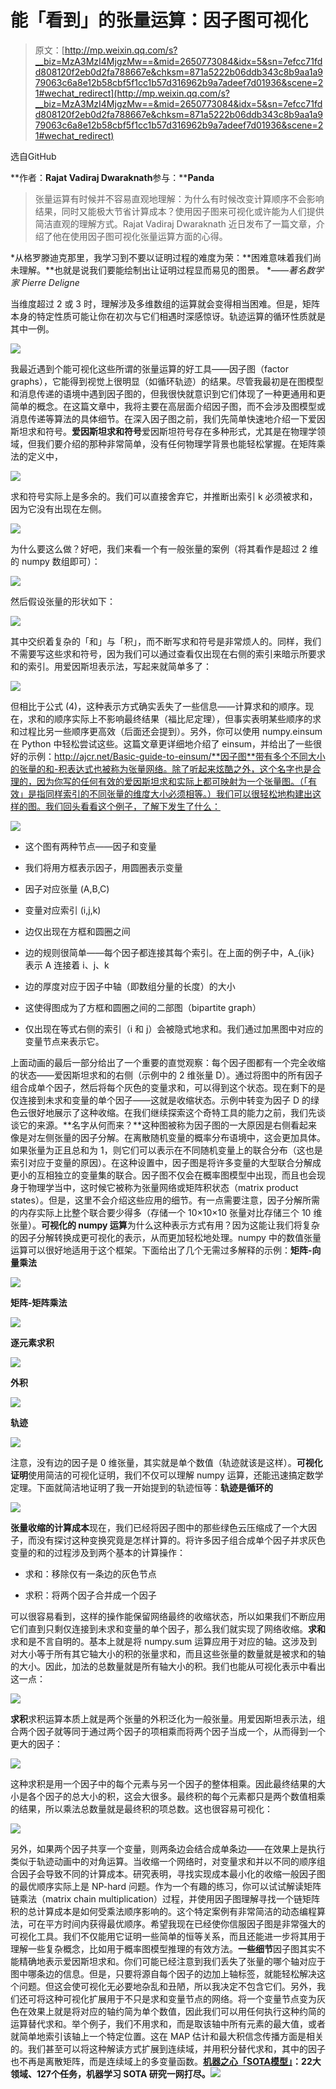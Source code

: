 # 能「看到」的张量运算：​因子图可视化

> 原文：[http://mp.weixin.qq.com/s?__biz=MzA3MzI4MjgzMw==&mid=2650773084&idx=5&sn=7efcc71fdd808120f2eb0d2fa788667e&chksm=871a5222b06ddb343c8b9aa1a979063c6a8e12b58cbf5f1cc1b57d316962b9a7adeef7d01936&scene=21#wechat_redirect](http://mp.weixin.qq.com/s?__biz=MzA3MzI4MjgzMw==&mid=2650773084&idx=5&sn=7efcc71fdd808120f2eb0d2fa788667e&chksm=871a5222b06ddb343c8b9aa1a979063c6a8e12b58cbf5f1cc1b57d316962b9a7adeef7d01936&scene=21#wechat_redirect)

选自GitHub

**作者：****Rajat Vadiraj Dwaraknath****参与：****Panda**

> 张量运算有时候并不容易直观地理解：为什么有时候改变计算顺序不会影响结果，同时又能极大节省计算成本？使用因子图来可视化或许能为人们提供简洁直观的理解方式。Rajat Vadiraj Dwaraknath 近日发布了一篇文章，介绍了他在使用因子图可视化张量运算方面的心得。

*从格罗滕迪克那里，我学习到不要以证明过程的难度为荣：**困难意味着我们尚未理解。**也就是说我们要能绘制出让证明过程显而易见的图景。 **——著名数学家 Pierre Deligne*

当维度超过 2 或 3 时，理解涉及多维数组的运算就会变得相当困难。但是，矩阵本身的特定性质可能让你在初次与它们相遇时深感惊讶。轨迹运算的循环性质就是其中一例。

![](../Images/b26c9be164c0f91aca3768440860724f.jpg)

我最近遇到个能可视化这些所谓的张量运算的好工具——因子图（factor graphs），它能得到视觉上很明显（如循环轨迹）的结果。尽管我最初是在图模型和消息传递的语境中遇到因子图的，但我很快就意识到它们体现了一种更通用和更简单的概念。在这篇文章中，我将主要在高层面介绍因子图，而不会涉及图模型或消息传递等算法的具体细节。在深入因子图之前，我们先简单快速地介绍一下爱因斯坦求和符号。**爱因斯坦求和符号**爱因斯坦符号存在多种形式，尤其是在物理学领域，但我们要介绍的那种非常简单，没有任何物理学背景也能轻松掌握。在矩阵乘法的定义中，

![](../Images/ddf84d371184b35f16b142adeb94de05.jpg)

求和符号实际上是多余的。我们可以直接舍弃它，并推断出索引 k 必须被求和，因为它没有出现在左侧。

![](../Images/57bf2c05e78e8307e06afa1ecb633385.jpg)

为什么要这么做？好吧，我们来看一个有一般张量的案例（将其看作是超过 2 维的 numpy 数组即可）：

![](../Images/847cab0aa598435d9376d61a704f69e9.jpg)

然后假设张量的形状如下：

![](../Images/83010ab70a33941decfd19ae77bba050.jpg)

其中交织着复杂的「和」与「积」，而不断写求和符号是非常烦人的。同样，我们不需要写这些求和符号，因为我们可以通过查看仅出现在右侧的索引来暗示所要求和的索引。用爱因斯坦表示法，写起来就简单多了：

![](../Images/eb44a436853277b03e0369ef0efa2fd7.jpg)

但相比于公式 (4)，这种表示方式确实丢失了一些信息——计算求和的顺序。现在，求和的顺序实际上不影响最终结果（福比尼定理），但事实表明某些顺序的求和过程比另一些顺序更高效（后面还会提到）。另外，你可以使用 numpy.einsum 在 Python 中轻松尝试这些。这篇文章更详细地介绍了 einsum，并给出了一些很好的示例：http://ajcr.net/Basic-guide-to-einsum/**因子图**带有多个不同大小的张量的和-积表达式也被称为张量网络。除了听起来炫酷之外，这个名字也是合理的，因为你写的任何有效的爱因斯坦求和实际上都可映射为一个张量图。（「有效」是指同样索引的不同张量的维度大小必须相等。）我们可以很轻松地构建出这样的图。我们回头看看这个例子，了解下发生了什么：

![](../Images/4d74fcace4da0a09e5b4d5b4dd71fddc.jpg)

*   这个图有两种节点——因子和变量

*   我们将用方框表示因子，用圆圈表示变量

*   因子对应张量 (A,B,C)

*   变量对应索引 (i,j,k)

*   边仅出现在方框和圆圈之间

*   边的规则很简单——每个因子都连接其每个索引。在上面的例子中，A_{ijk} 表示 A 连接着 i、j、k

*   边的厚度对应于因子中轴（即数组分量的长度）的大小

*   这使得图成为了方框和圆圈之间的二部图（bipartite graph）

*   仅出现在等式右侧的索引（i 和 j）会被隐式地求和。我们通过加黑图中对应的变量节点来表示它。

上面动画的最后一部分给出了一个重要的直觉观察：每个因子图都有一个完全收缩的状态——爱因斯坦求和的右侧（示例中的 2 维张量 D）。通过将图中的所有因子组合成单个因子，然后将每个灰色的变量求和，可以得到这个状态。现在剩下的是仅连接到未求和变量的单个因子——这就是收缩状态。示例中转变为因子 D 的绿色云很好地展示了这种收缩。在我们继续探索这个奇特工具的能力之前，我们先谈谈它的来源。**名字从何而来？**这种图被称为因子图的一大原因是右侧看起来像是对左侧张量的因子分解。在离散随机变量的概率分布语境中，这会更加具体。如果张量为正且总和为 1，则它们可以表示在不同随机变量上的联合分布（这也是索引对应于变量的原因）。在这种设置中，因子图是将许多变量的大型联合分解成更小的互相独立的变量集的联合。因子图不仅会在概率图模型中出现，而且也会现身于物理学当中，这时候它被称为张量网络或矩阵积状态（matrix product states）。但是，这里不会介绍这些应用的细节。有一点需要注意，因子分解所需的内存实际上比整个联合要少得多（存储一个 10×10×10 张量对比存储三个 10 维张量）。**可视化的 numpy 运算**为什么这种表示方式有用？因为这能让我们将复杂的因子分解转换成更可视化的表示，从而更加轻松地处理。numpy 中的数值张量运算可以很好地适用于这个框架。下面给出了几个无需过多解释的示例：**矩阵-向量乘法**

![](../Images/26d87771b2fb2b70381b9d44457f11d9.jpg)

**矩阵-矩阵乘法**

![](../Images/7b620be0a5b527a619963f8673da9e7b.jpg)

**逐元素求积**

![](../Images/76afe48c0ba8a3a9c6f71331e2e2d78f.jpg)

**外积**

![](../Images/2a84eba54c749a6827d03fbfcd04e943.jpg)

**轨迹**

![](../Images/2481ea413a2ded5fe8b986bdb8a39f34.jpg)

注意，没有边的因子是 0 维张量，其实就是单个数值（轨迹就该是这样）。**可视化证明**使用简洁的可视化证明，我们不仅可以理解 numpy 运算，还能迅速搞定数学定理。下面就简洁地证明了我一开始提到的轨迹恒等：**轨迹是循环的**

![](../Images/ba61da917f8424edf8c52727c3cdad1e.jpg)

**张量收缩的计算成本**现在，我们已经将因子图中的那些绿色云压缩成了一个大因子，而没有探讨这种变换究竟是怎样计算的。将许多因子组合成单个因子并求灰色变量的和的过程涉及到两个基本的计算操作：

*   求和：移除仅有一条边的灰色节点

*   求积：将两个因子合并成一个因子

可以很容易看到，这样的操作能保留网络最终的收缩状态，所以如果我们不断应用它们直到只剩仅连接到未求和变量的单个因子，那么我们就实现了网络收缩。**求和**求和是不言自明的。基本上就是将 numpy.sum 运算应用于对应的轴。这涉及到对大小等于所有其它轴大小的积的张量求和，而且这些张量的数量就是被求和的轴的大小。因此，加法的总数量就是所有轴大小的积。我们也能从可视化表示中看出这一点：

![](../Images/1d84bc5ec66c87517d2330c66e9d0c99.jpg)

**求积**求积运算本质上就是两个张量的外积泛化为一般张量。用爱因斯坦表示法，组合两个因子就等同于通过两个因子的项相乘而将两个因子当成一个，从而得到一个更大的因子：

![](../Images/c53670a36c731621471401cf3a7a993a.jpg)

这种求积是用一个因子中的每个元素与另一个因子的整体相乘。因此最终结果的大小是各个因子的总大小的积，这会大很多。最终积的每个元素都只是两个数值相乘的结果，所以乘法总数量就是最终积的项总数。这也很容易可视化：

![](../Images/19490b68c1ed5c9b825fb96918e9ee66.jpg)

另外，如果两个因子共享一个变量，则两条边会结合成单条边——在效果上是执行类似于轨迹动画中的对角运算。当收缩一个网络时，对变量求和并以不同的顺序组合因子会导致不同的计算成本。研究表明，寻找实现成本最小化的收缩一般因子图的最优顺序实际上是 NP-hard 问题。作为一个有趣的练习，你可以试试解读矩阵链乘法（matrix chain multiplication）过程，并使用因子图理解寻找一个链矩阵积的总计算成本是如何受乘法顺序影响的。这个特定案例有非常简洁的动态编程算法，可在平方时间内获得最优顺序。希望我现在已经使你信服因子图是非常强大的可视化工具。我们不仅能用它证明一些简单的恒等关系，而且还能进一步将其用于理解一些复杂概念，比如用于概率图模型推理的有效方法。**一些细节**因子图其实不能精确地表示爱因斯坦求和。你们可能已经注意到我们丢失了张量的哪个轴对应于图中哪条边的信息。但是，只要将源自每个因子的边加上轴标签，就能轻松解决这个问题。但这会使可视化无必要地杂乱和丑陋，所以我决定不包含它们。另外，我们还可将这种可视化扩展用于不只是求和变量节点的网络。将一个变量节点变为灰色在效果上就是将对应的轴约简为单个数值，因此我们可以用任何执行这种约简的运算替代求和。举个例子，我们不用求和，而是取该轴中所有元素的最大值，或者就简单地索引该轴上一个特定位置。这在 MAP 估计和最大积信念传播方面是相关的。我们甚至可以将这种解读方式扩展到连续域，并用积分替代求和，其中的因子也不再是离散矩阵，而是连续域上的多变量函数。**[机器之心「SOTA模型」](http://mp.weixin.qq.com/s?__biz=MzA3MzI4MjgzMw==&mid=2650770891&idx=1&sn=25bde35991047a997337c8dd25350089&chksm=871a49b5b06dc0a36fc3407e3643550ef97f72b007e67c4f4be250bfd60c9fdc5389624569c0&scene=21#wechat_redirect)****：****22****大领域、127个任务，机器学习 SOTA 研究一网打尽。****[![](../Images/b9b6a80298070cc7bfd0977f3781a267.jpg)](http://mp.weixin.qq.com/s?__biz=MzA3MzI4MjgzMw==&mid=2650770891&idx=1&sn=25bde35991047a997337c8dd25350089&chksm=871a49b5b06dc0a36fc3407e3643550ef97f72b007e67c4f4be250bfd60c9fdc5389624569c0&scene=21#wechat_redirect)**